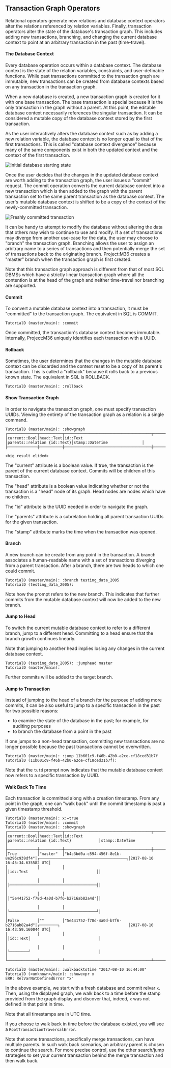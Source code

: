 ## Transaction Graph Operators

Relational operators generate new relations and database context operators alter the relations referenced by relation variables. Finally, transaction operators alter the state of the database's transaction graph. This includes adding new transactions, branching, and changing the current database context to point at an arbitrary transaction in the past (time-travel).

#### The Database Context

Every database operation occurs within a database context. The database context is the state of the relation variables, constraints, and user-definable functions. While past transactions committed to the transaction graph are immutable, new transactions can be created from database contexts based on any transaction in the transaction graph.

When a new database is created, a new transaction graph is created for it with one base transaction. The base transaction is special because it is the only transaction in the graph without a parent. At this point, the editable database context necessarily references the singular transaction. It can be considered a mutable copy of the database context stored by the first transaction.

As the user interactively alters the database context such as by adding a new relation variable, the database context is no longer equal to that of the first transactions. This is called "database context divergence" because many of the same components exist in both the updated context and the context of the first transaction.

![Initial database starting state](http://g.gravizo.com/g?%20digraph%20G%20{%20base[label=%22base%20transaction%22,shape=rectangle];%20new[label=%22mutable%20database%20context%22];%20new%20-%3E%20base;%20})

Once the user decides that the changes in the updated database context are worth adding to the transaction graph, the user issues a "commit" request. The commit operation converts the current database context into a new transaction which is then added to the graph with the parent transaction set to the same parent transaction as the database context. The user's mutable database context is shifted to be a copy of the context of the newly-committed transaction.

![Freshly committed transaction](http://g.gravizo.com/g?%20digraph%20G%20{%20base[label=%22base%20transaction%22,shape=rectangle];%20discon[label=%22mutable%20database%20context%22];%20fresh[label=%22newly%20committed%20transaction%22,shape=rectangle];%20fresh%20-%3E%20base;%20discon%20-%3E%20fresh;%20})

It can be handy to attempt to modify the database without altering the data that others may wish to continue to use and modify. If a set of transactions may diverge from another use-case for the data, the user may choose to "branch" the transaction graph. Branching allows the user to assign an arbitrary name to a series of transactions and then potentially merge the set of transactions back to the originating branch. Project:M36 creates a "master" branch when the transaction graph is first created.

Note that this transaction graph approach is different from that of most SQL DBMSs which have a strictly linear transaction graph where all the contention is at the head of the graph and neither time-travel nor branching are supported.

#### Commit

To convert a mutable database context into a transaction, it must be "committed" to the transaction graph. The equivalent in SQL is COMMIT.

```
TutorialD (master/main): :commit
```

Once committed, the transaction's database context becomes immutable. Internally, Project:M36 uniquely identifies each transaction with a UUID.

#### Rollback

Sometimes, the user determines that the changes in the mutable database context can be discarded and the context reset to be a copy of its parent's transaction. This is called a "rollback" because it  rolls back to a previous known state. The equivalent in SQL is ROLLBACK.

```
TutorialD (master/main): :rollback
```

#### Show Transaction Graph

In order to navigate the transaction graph, one must specify transaction UUIDs. Viewing the entirety of the transaction graph as a relation is a single command.

```
TutorialD (master/main): :showgraph
┌─────────────┬──────────┬──────────────────────────────────────┬────────────────────────────┬──────────────────────────────┐
│current::Bool│head::Text│id::Text                              │parents::relation {id::Text}│stamp::DateTime               │
├─────────────┼──────────┼──────────────────────────────────────┼────────────────────────────┼──────────────────────────────┤

<big result elided>
```
The "current" attribute is a boolean value. If true, the transaction is the parent of the current database context. Commits will be children of this transaction.

The "head" attribute is a boolean value indicating whether or not the transaction is a "head" node of its graph. Head nodes are nodes which have no children.

The "id" attribute is the UUID needed in order to navigate the graph.

The "parents" attribute is a subrelation holding all parent transaction UUIDs for the given transaction.

The "stamp" attribute marks the time when the transaction was opened.

#### Branch

A new branch can be create from any point in the transaction. A branch associates a human-readable name with a set of transactions diverging from a parent transaction. After a branch, there are two heads to which one could commit.

```
TutorialD (master/main): :branch testing_data_2005
TutorialD (testing_data_2005):
```

Note how the prompt refers to the new branch. This indicates that further commits from the mutable database context will now be added to the new branch.

#### Jump to Head

To switch the current mutable database context to refer to a different branch, jump to a different head. Committing to a head ensure that the branch growth continues linearly.

Note that jumping to another head implies losing any changes in the current database context.

```
TutorialD (testing_data_2005): :jumphead master
TutorialD (master/main):
```

Further commits will be added to the target branch.

#### Jump to Transaction

Instead of jumping to the head of a branch for the purpose of adding more commits, it can be also useful to jump to a specific transaction in the past for two possible reasons:

* to examine the state of the database in the past; for example, for auditing purposes
* to branch the database from a point in the past

If one jumps to a non-head transaction, committing new transactions are no longer possible because the past transactions cannot be overwritten.

```
TutorialD (master/main): :jump 11b601c9-f46b-42b0-a2ce-cf18ced31b7f
TutorialD (11b601c9-f46b-42b0-a2ce-cf18ced31b7f):
```

Note that the ```tutd``` prompt now indicates that the mutable database context now refers to a specific transaction by UUID.

#### Walk Back To Time

Each transaction is committed along with a creation timestamp. From any point in the graph, one can "walk back" until the commit timestamp is past a given timestamp threshold.

```
TutorialD (master/main): x:=true
TutorialD (master/main): :commit
TutorialD (master/main): :showgraph
┌─────────────┬──────────┬──────────────────────────────────────┬────────────────────────────────────────┬──────────────────────────────┐
│current::Bool│head::Text│id::Text                              │parents::relation {id::Text}            │stamp::DateTime               │
├─────────────┼──────────┼──────────────────────────────────────┼────────────────────────────────────────┼──────────────────────────────┤
│True         │"master"  │"b4c3bd0a-c594-456f-8e1b-8e296c939df4"│┌──────────────────────────────────────┐│2017-08-10 16:45:34.635582 UTC│
│             │          │                                      ││id::Text                              ││                              │
│             │          │                                      │├──────────────────────────────────────┤│                              │
│             │          │                                      ││"5e441752-f78d-4a0d-b7f6-b2716ab82a4d"││                              │
│             │          │                                      │└──────────────────────────────────────┘│                              │
│False        │""        │"5e441752-f78d-4a0d-b7f6-b2716ab82a4d"│┌────────┐                              │2017-08-10 16:43:59.160044 UTC│
│             │          │                                      ││id::Text│                              │                              │
│             │          │                                      │└────────┘                              │                              │
└─────────────┴──────────┴──────────────────────────────────────┴────────────────────────────────────────┴──────────────────────────────┘

TutorialD (master/main): :walkbacktotime "2017-08-10 16:44:00"
TutorialD (<unknown>/main): :showexpr x
ERR: RelVarNotDefinedError "x"
```

In the above example, we start with a fresh database and commit relvar ```x```. Then, using the displayed graph, we walk back to a time before the stamp provided from the graph display and discover that, indeed, ```x``` was not defined in that point in time.

Note that all timestamps are in UTC time.

If you choose to walk back in time before the database existed, you will see a ```RootTransactionTraversalError```.

Note that some transactions, specifically merge transactions, can have multiple parents. In such walk back scenarios, an arbitrary parent is chosen to continue the search. For more precise control, use the other search/jump strategies to set your current transaction behind the merge transaction and then walk back.
